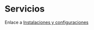 # Servicios

Enlace a [Instalaciones y configuraciones](https://github.com/adaanp/Servicios/blob/master/Instalaciones%20y%20configuraciones/Instalaciones.md)
